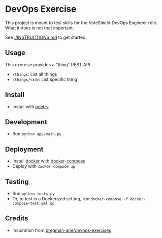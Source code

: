 # DevOps Exercise

This project is meant to test skills for the VoteShield DevOps Engineer role. What it does is not that important.

See [./INSTRUCTIONS.md](./INSTRUCTIONS.md) to get started.

## Usage

This exercise provides a "thing" REST API.

- `/things`: List all things
- `/things/<id>`: List specific thing

## Install

- Install with [poetry](https://python-poetry.org/)

## Development

- Run `python app/main.py`

## Deployment

- Install [docker](https://docs.docker.com/get-docker/) with [docker-compose](https://docs.docker.com/compose/install/)
- Deploy with `docker-compose up`

## Testing

- Run `python tests.py`
- Or, to test in a Dockerized setting, run `docker-compose -f docker-compose-test.yml up`

## Credits

- Inspiration from [bregman-arie/devops-exercises](https://github.com/bregman-arie/devops-exercises)
